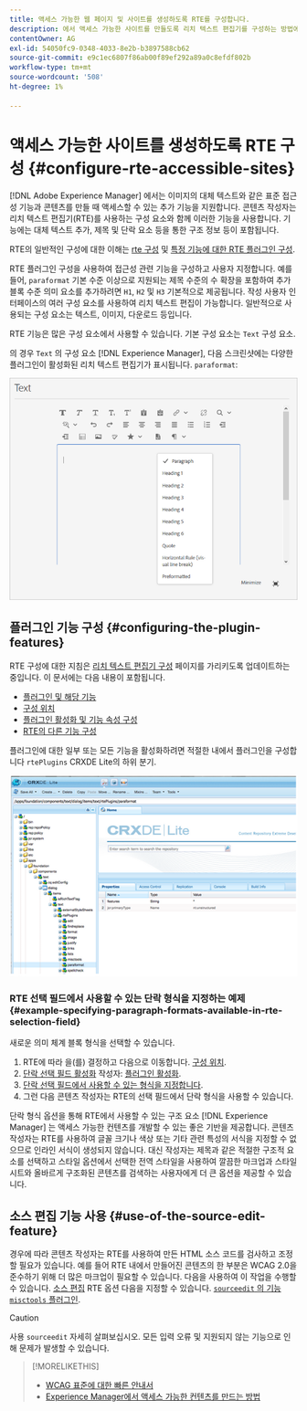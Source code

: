 ```yaml
---
title: 액세스 가능한 웹 페이지 및 사이트를 생성하도록 RTE를 구성합니다.
description: 에서 액세스 가능한 사이트를 만들도록 리치 텍스트 편집기를 구성하는 방법에 대해 알아봅니다. [!DNL Adobe Experience Manager].
contentOwner: AG
exl-id: 54050fc9-0348-4033-8e2b-b3897588cb62
source-git-commit: e9c1ec6807f86ab00f89ef292a89a0c8efdf802b
workflow-type: tm+mt
source-wordcount: '508'
ht-degree: 1%

---
```


# 액세스 가능한 사이트를 생성하도록 RTE 구성 {#configure-rte-accessible-sites}

[!DNL Adobe Experience Manager] 에서는 이미지의 대체 텍스트와 같은 표준 접근성 기능과 콘텐츠를 만들 때 액세스할 수 있는 추가 기능을 지원합니다. 콘텐츠 작성자는 리치 텍스트 편집기(RTE)를 사용하는 구성 요소와 함께 이러한 기능을 사용합니다. 기능에는 대체 텍스트 추가, 제목 및 단락 요소 등을 통한 구조 정보 등이 포함됩니다.

RTE의 일반적인 구성에 대한 이해는 [rte 구성](rich-text-editor.md) 및 [특정 기능에 대한 RTE 플러그인 구성](configure-rich-text-editor-plug-ins.md).

RTE 플러그인 구성을 사용하여 접근성 관련 기능을 구성하고 사용자 지정합니다. 예를 들어, `paraformat` 기본 수준 이상으로 지원되는 제목 수준의 수 확장을 포함하여 추가 블록 수준 의미 요소를 추가하려면 `H1`, `H2` 및 `H3` 기본적으로 제공됩니다. 작성 사용자 인터페이스의 여러 구성 요소를 사용하여 리치 텍스트 편집이 가능합니다. 일반적으로 사용되는 구성 요소는 텍스트, 이미지, 다운로드 등입니다.

RTE 기능은 많은 구성 요소에서 사용할 수 있습니다. 기본 구성 요소는 `Text` 구성 요소.

의 경우 `Text` 의 구성 요소 [!DNL Experience Manager], 다음 스크린샷에는 다양한 플러그인이 활성화된 리치 텍스트 편집기가 표시됩니다. `paraformat`:

![전체 화면 모드의 RTE 텍스트 구성 요소](assets/rte-toolbar-full-screen-mode.png)

## 플러그인 기능 구성 {#configuring-the-plugin-features}

RTE 구성에 대한 지침은 [리치 텍스트 편집기 구성](rich-text-editor.md) 페이지를 가리키도록 업데이트하는 중입니다. 이 문서에는 다음 내용이 포함됩니다.

* [플러그인 및 해당 기능](rich-text-editor.md#aboutplugins)
* [구성 위치](rich-text-editor.md#understand-the-configuration-paths-and-locations)
* [플러그인 활성화 및 기능 속성 구성](rich-text-editor.md#enable-rte-functionalities-by-activating-plug-ins)
* [RTE의 다른 기능 구성](rich-text-editor.md#enable-rte-functionalities-by-activating-plug-ins)

플러그인에 대한 일부 또는 모든 기능을 활성화하려면 적절한 내에서 플러그인을 구성합니다 `rtePlugins` CRXDE Lite의 하위 분기.

![rtePlugin 예를 보여 주는 CRXDE Lite](assets/example-rteplugin-crxde-lite.png)

### RTE 선택 필드에서 사용할 수 있는 단락 형식을 지정하는 예제 {#example-specifying-paragraph-formats-available-in-rte-selection-field}

새로운 의미 체계 블록 형식을 선택할 수 있습니다.

1. RTE에 따라 을(를) 결정하고 다음으로 이동합니다. [구성 위치](rich-text-editor.md#understand-the-configuration-paths-and-locations).
1. [단락 선택 필드 활성화](rich-text-editor.md) 작성자: [플러그인 활성화](rich-text-editor.md#enable-rte-functionalities-by-activating-plug-ins).
1. [단락 선택 필드에서 사용할 수 있는 형식을 지정합니다](rich-text-editor.md).
1. 그런 다음 콘텐츠 작성자는 RTE의 선택 필드에서 단락 형식을 사용할 수 있습니다.

단락 형식 옵션을 통해 RTE에서 사용할 수 있는 구조 요소 [!DNL Experience Manager] 는 액세스 가능한 컨텐츠를 개발할 수 있는 좋은 기반을 제공합니다. 콘텐츠 작성자는 RTE를 사용하여 글꼴 크기나 색상 또는 기타 관련 특성의 서식을 지정할 수 없으므로 인라인 서식이 생성되지 않습니다. 대신 작성자는 제목과 같은 적절한 구조적 요소를 선택하고 스타일 옵션에서 선택한 전역 스타일을 사용하여 깔끔한 마크업과 스타일 시트와 올바르게 구조화된 콘텐츠를 검색하는 사용자에게 더 큰 옵션을 제공할 수 있습니다.

## 소스 편집 기능 사용 {#use-of-the-source-edit-feature}

경우에 따라 콘텐츠 작성자는 RTE를 사용하여 만든 HTML 소스 코드를 검사하고 조정할 필요가 있습니다. 예를 들어 RTE 내에서 만들어진 콘텐츠의 한 부분은 WCAG 2.0을 준수하기 위해 더 많은 마크업이 필요할 수 있습니다. 다음을 사용하여 이 작업을 수행할 수 있습니다. [소스 편집](rich-text-editor.md#aboutplugins) RTE 옵션 다음을 지정할 수 있습니다. [`sourceedit` 의 기능 `misctools` 플러그인](rich-text-editor.md#aboutplugins).

>[!CAUTION]
>
>사용 `sourceedit` 자세히 살펴보십시오. 모든 입력 오류 및 지원되지 않는 기능으로 인해 문제가 발생할 수 있습니다.

<!--
TBD ENGREVIEW: Is this only applicable to Classic UI? 

## Adding Support for further HTML Elements and Attributes {#adding-support-for-additional-html-elements-and-attributes}

To further extend the accessibility features of [!DNL Experience Manager], it is possible to extend the existing components based on the RTE (such as the `Text` and `Table` components) with extra elements and attributes.

The following procedure illustrates how to extend the `Table` component with a `Caption` element that provides information about a data table to assistive technology users:

### Example: Add a caption to a table properties dialog {#example-adding-the-caption-to-the-table-properties-dialog}

In the constructor of the `TablePropertiesDialog`, add an extra text input field that is used for editing the caption. Set the `itemId` to `caption` (the DOM attribute’s name) to automatically handle its content.

In a `Table`, set the attribute to the DOM element or or remove it from the DOM element. The dialog in the `config` object passed the value. Set or remove the DOM attributes using the corresponding `CQ.form.rte.Common` methods (`com` is a shortcut for `CQ.form.rte.Common`). Using `CQ.form.rte.Common` methods avoids common pitfalls with browser implementations.

>[!NOTE]
>
>This procedure is only suitable for the classic UI.

### Step-by-step instructions {#step-by-step-instructions}

1. Start CRXDE Lite. For example: [http://localhost:4502/crx/de/](http://localhost:4502/crx/de/)

1. Copy `/libs/cq/ui/widgets/source/widgets/form/rte/commands/Table.js` to `/apps/cq/ui/widgets/source/widgets/form/rte/commands/Table.js`. Create intermediate folders if those do not exist.

1. Copy `/libs/cq/ui/widgets/source/widgets/form/rte/plugins/TablePropertiesDialog.js` to `/apps/cq/ui/widgets/source/widgets/form/rte/plugins/TablePropertiesDialog.js`.

1. Open `/apps/cq/ui/widgets/source/widgets/form/rte/plugins/TablePropertiesDialog.js` file to edit.

1. In the `constructor` method, before the mention of `var dialogRef = this;`, add the following code:

   ```javascript
   editItems.push({
       "itemId": "caption",
       "name": "caption",
       "xtype": "textfield",
       "fieldLabel": CQ.I18n.getMessage("Caption"),
       "value": (this.table && this.table.caption ? this.table.caption.textContent : "")
   });
   ```

1. Open `/apps/cq/ui/widgets/source/widgets/form/rte/commands/Table.js` file.

1. Add the following code at the end of the `transferConfigToTable` method:

   ```javascript
   /**
    * Adds Caption Element
   */
   var captionElement;
   if (dom.firstChild && dom.firstChild.tagName.toLowerCase() == "caption")
   {
      captionElement = dom.firstChild;
   }
   if (config.caption)
   {
       var captionTextNode = document.createTextNode(config.caption)
       if (captionElement)
       {
          dom.replaceNode(captionElement.firstChild,captionTextNode);
       } else
       {
           captionElement = document.createElement("caption");
           captionElement.appendChild(captionTextNode);
           if (dom.childNodes.length>0)
           {
              dom.insertBefore(captionElement, dom.firstChild);
           } else
           {
              dom.appendChild(captionElement);
           }
       }
   } else if (captionElement)
   {
     dom.removeChild(captionElement);
   }
   ```

1. To save your changes, click **[!UICONTROL Save All]**.

## Best practices and limitations {#best-practices-limitations-tips}

* A plain text field is not the only type of input allowed for the value of the caption element. You can use any ExtJS widget, that provides the caption’s value through its `getValue()` method.
* To add editing capabilities for more elements and attributes, ensure that:

  * The `itemId` property for each corresponding field is set to the name of the appropriate DOM attribute (`TablePropertiesDialog`).
  * The attribute is set and/or removed on the DOM element explicitly (`Table`).
-->

>[!MORELIKETHIS]
>
>* [WCAG 표준에 대한 빠른 안내서](/help/compliance/accessibility/quick-guide-wcag.md)
>* [Experience Manager에서 액세스 가능한 컨텐츠를 만드는 방법](/help/sites-cloud/authoring/fundamentals/accessible-content.md)

